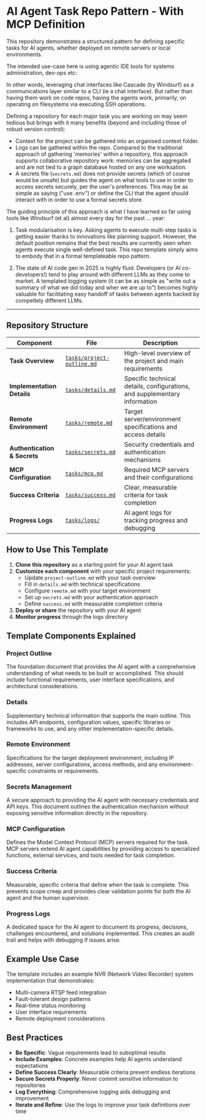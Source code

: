 # AI Agent Task Repo Pattern - With MCP Definition

This repository demonstrates a structured pattern for defining specific tasks for AI agents, whether deployed on remote servers or local environments. 

The intended use-case here is using agentic IDE tools for systems administration, dev-ops etc: 

In other words, leveraging chat interfaces like Cascade (by Windsurf) as a communications layer similar to a CLI (ie a chat interface). But rather than having them work on code repos, having the agents work, primarily, on operating on filesystems via executing SSH operations.

Defining a repository for each major task you are working on may seem tedious but brings with it many benefits (beyond and including those of robust version control):

- Context for the project can be gathered into an organised context folder.  
- Logs can be gathered within the repo. Compared to the traditional approach of gathering 'memories' within a repository, this approach supports collaborative repository work: memories can be aggregated and are not tied to a graph database hosted on any one worksation. 
- A secrets file (`secrets.md`) does not provide secrets (which of course would be unsafe) but guides the agent on what tools to use in order to access secrets securely, per the user's preferences. This may be as simple as saying ("use .env") or define the CLI that the agent should interact with in order to use a formal secrets store. 

The guiding principle of this approach is what I have learned so far using tools like Windsurf (et al) almost every day for the past ... year:

1) Task modularisation is key. Asking agents to execute multi-step tasks is getting easier thanks to innovations like planning support. However, the default position remains that the best results are currently seen when agents execute single well-defined task. This repo template simply aims to embody that in a formal templateable repo pattern. 

2) The state of AI code gen in 2025 is highly fluid. Developers (or AI co-developers!) tend to play around with different LLMs as they come to market. A templated logging system (it can be as simple as "write out a summary of what we did today and wher we are up to") becomes highly valuable for facilitating easy handoff of tasks between agents backed by compeltely different LLMs.

---

 
## Repository Structure

| Component | File | Description |
|-----------|------|-------------|
| **Task Overview** | [`tasks/project-outline.md`](repo-template/tasks/project-outline.md) | High-level overview of the project and main requirements |
| **Implementation Details** | [`tasks/details.md`](repo-template/tasks/details.md) | Specific technical details, configurations, and supplementary information |
| **Remote Environment** | [`tasks/remote.md`](repo-template/tasks/remote.md) | Target server/environment specifications and access details |
| **Authentication & Secrets** | [`tasks/secrets.md`](repo-template/tasks/secrets.md) | Security credentials and authentication mechanisms |
| **MCP Configuration** | [`tasks/mcp.md`](repo-template/tasks/mcp.md) | Required MCP servers and their configurations |
| **Success Criteria** | [`tasks/success.md`](repo-template/tasks/success.md) | Clear, measurable criteria for task completion |
| **Progress Logs** | [`tasks/logs/`](repo-template/tasks/logs/) | AI agent logs for tracking progress and debugging |

## How to Use This Template

1. **Clone this repository** as a starting point for your AI agent task
2. **Customize each component** with your specific project requirements:
   - Update `project-outline.md` with your task overview
   - Fill in `details.md` with technical specifications
   - Configure `remote.md` with your target environment
   - Set up `secrets.md` with your authentication approach
   - Define `success.md` with measurable completion criteria
3. **Deploy or share** the repository with your AI agent
4. **Monitor progress** through the logs directory

## Template Components Explained

### Project Outline
The foundation document that provides the AI agent with a comprehensive understanding of what needs to be built or accomplished. This should include functional requirements, user interface specifications, and architectural considerations.

### Details
Supplementary technical information that supports the main outline. This includes API endpoints, configuration values, specific libraries or frameworks to use, and any other implementation-specific details.

### Remote Environment
Specifications for the target deployment environment, including IP addresses, server configurations, access methods, and any environment-specific constraints or requirements.

### Secrets Management
A secure approach to providing the AI agent with necessary credentials and API keys. This document outlines the authentication mechanism without exposing sensitive information directly in the repository.

### MCP Configuration
Defines the Model Context Protocol (MCP) servers required for the task. MCP servers extend AI agent capabilities by providing access to specialized functions, external services, and tools needed for task completion.

### Success Criteria
Measurable, specific criteria that define when the task is complete. This prevents scope creep and provides clear validation points for both the AI agent and the human supervisor.

### Progress Logs
A dedicated space for the AI agent to document its progress, decisions, challenges encountered, and solutions implemented. This creates an audit trail and helps with debugging if issues arise.

## Example Use Case

The template includes an example NVR (Network Video Recorder) system implementation that demonstrates:
- Multi-camera RTSP feed integration
- Fault-tolerant design patterns
- Real-time status monitoring
- User interface requirements
- Remote deployment considerations

## Best Practices

- **Be Specific**: Vague requirements lead to suboptimal results
- **Include Examples**: Concrete examples help AI agents understand expectations
- **Define Success Clearly**: Measurable criteria prevent endless iterations
- **Secure Secrets Properly**: Never commit sensitive information to repositories
- **Log Everything**: Comprehensive logging aids debugging and improvement
- **Iterate and Refine**: Use the logs to improve your task definitions over time

 

